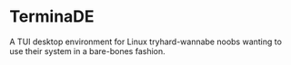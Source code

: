 # TerminaDE
A TUI desktop environment for Linux tryhard-wannabe noobs wanting to use their system in a bare-bones fashion.
